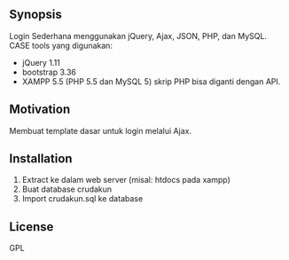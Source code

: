 ## Synopsis

Login Sederhana menggunakan jQuery, Ajax, JSON, PHP, dan MySQL.
CASE tools yang digunakan:
* jQuery 1.11
* bootstrap 3.36
* XAMPP 5.5 (PHP 5.5 dan MySQL 5)
skrip PHP bisa diganti dengan API.

## Motivation

Membuat template dasar untuk login melalui Ajax.

## Installation

1. Extract ke dalam web server (misal: htdocs pada xampp)
2. Buat database crudakun
3. Import crudakun.sql ke database 

## License

GPL

